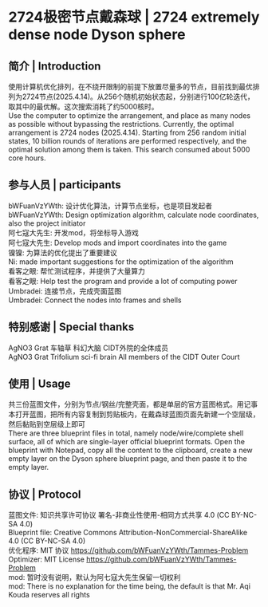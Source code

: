 # 2724极密节点戴森球 | 2724 extremely dense node Dyson sphere

## 简介 | Introduction

使用计算机优化排列，在不绕开限制的前提下放置尽量多的节点，目前找到最优排列为2724节点(2025.4.14)。从256个随机初始状态起，分别进行100亿轮迭代，取其中的最优解。这次搜索消耗了约5000核时。  
Use the computer to optimize the arrangement, and place as many nodes as possible without bypassing the restrictions. Currently, the optimal arrangement is 2724 nodes (2025.4.14). Starting from 256 random initial states, 10 billion rounds of iterations are performed respectively, and the optimal solution among them is taken. This search consumed about 5000 core hours.  

## 参与人员 | participants

bWFuanVzYWth: 设计优化算法，计算节点坐标，也是项目发起者  
bWFuanVzYWth: Design optimization algorithm, calculate node coordinates, also the project initiator  
阿七寇大先生: 开发mod，将坐标导入游戏  
阿七寇大先生: Develop mods and import coordinates into the game  
镍镍: 为算法的优化提出了重要建议  
Ni: made important suggestions for the optimization of the algorithm  
看客之眼: 帮忙测试程序，并提供了大量算力  
看客之眼: Help test the program and provide a lot of computing power  
Umbradei: 连接节点，完成壳面蓝图  
Umbradei: Connect the nodes into frames and shells  

## 特别感谢 | Special thanks

AgNO3 Grat 车轴草 科幻大脑 CIDT外院的全体成员  
AgNO3 Grat Trifolium sci-fi brain All members of the CIDT Outer Court  

## 使用 | Usage

共三份蓝图文件，分别为节点/钢丝/完整壳面，都是单层的官方蓝图格式。用记事本打开蓝图，把所有内容复制到剪贴板内，在戴森球蓝图页面先新建一个空层级，然后黏贴到空层级上即可  
There are three blueprint files in total, namely node/wire/complete shell surface, all of which are single-layer official blueprint formats. Open the blueprint with Notepad, copy all the content to the clipboard, create a new empty layer on the Dyson sphere blueprint page, and then paste it to the empty layer.  

## 协议 | Protocol

蓝图文件: 知识共享许可协议 署名-非商业性使用-相同方式共享 4.0 (CC BY-NC-SA 4.0)  
Blueprint file: Creative Commons Attribution-NonCommercial-ShareAlike 4.0 (CC BY-NC-SA 4.0)  
优化程序: MIT 协议 https://github.com/bWFuanVzYWth/Tammes-Problem  
Optimizer: MIT License https://github.com/bWFuanVzYWth/Tammes-Problem  
mod: 暂时没有说明，默认为阿七寇大先生保留一切权利  
mod: There is no explanation for the time being, the default is that Mr. Aqi Kouda reserves all rights  
